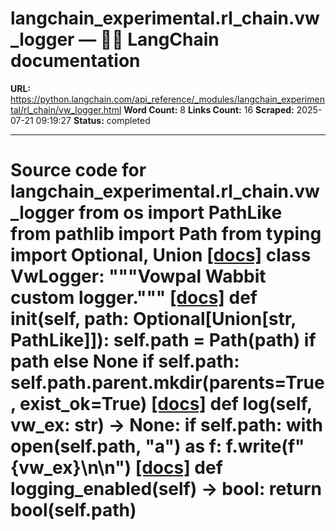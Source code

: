 # langchain_experimental.rl_chain.vw_logger — 🦜🔗 LangChain  documentation

**URL:** https://python.langchain.com/api_reference/_modules/langchain_experimental/rl_chain/vw_logger.html
**Word Count:** 8
**Links Count:** 16
**Scraped:** 2025-07-21 09:19:27
**Status:** completed

---

# Source code for langchain\_experimental.rl\_chain.vw\_logger               from os import PathLike     from pathlib import Path     from typing import Optional, Union                              [[docs]](https://python.langchain.com/api_reference/experimental/rl_chain/langchain_experimental.rl_chain.vw_logger.VwLogger.html#langchain_experimental.rl_chain.vw_logger.VwLogger)     class VwLogger:         """Vowpal Wabbit custom logger."""                         [[docs]](https://python.langchain.com/api_reference/experimental/rl_chain/langchain_experimental.rl_chain.vw_logger.VwLogger.html#langchain_experimental.rl_chain.vw_logger.VwLogger.__init__)         def __init__(self, path: Optional[Union[str, PathLike]]):             self.path = Path(path) if path else None             if self.path:                 self.path.parent.mkdir(parents=True, exist_ok=True)                                        [[docs]](https://python.langchain.com/api_reference/experimental/rl_chain/langchain_experimental.rl_chain.vw_logger.VwLogger.html#langchain_experimental.rl_chain.vw_logger.VwLogger.log)         def log(self, vw_ex: str) -> None:             if self.path:                 with open(self.path, "a") as f:                     f.write(f"{vw_ex}\n\n")                                        [[docs]](https://python.langchain.com/api_reference/experimental/rl_chain/langchain_experimental.rl_chain.vw_logger.VwLogger.html#langchain_experimental.rl_chain.vw_logger.VwLogger.logging_enabled)         def logging_enabled(self) -> bool:             return bool(self.path)